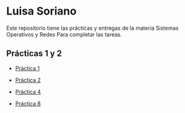 # Luisa Soriano

Este repositorio tiene las prácticas y entregas de la materia Sistemas Operativos y Redes Para completar las tareas.

##  Prácticas 1 y 2

- [Práctica 1](./Practica_1.md)
- [Práctica 2](./Practica_2.md)

- [Práctica 4](./https://github.com/Wichota/practica4)

- [Práctica 8](./Practica_8.md)